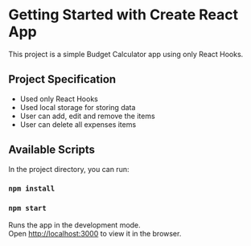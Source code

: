 # Getting Started with Create React App

This project is a simple Budget Calculator app using only React Hooks.

## Project Specification

- Used only React Hooks
- Used local storage for storing data
- User can add, edit and remove the items
- User can delete all expenses items

## Available Scripts

In the project directory, you can run:

### `npm install`

### `npm start`

Runs the app in the development mode.\
Open [http://localhost:3000](http://localhost:3000) to view it in the browser.
